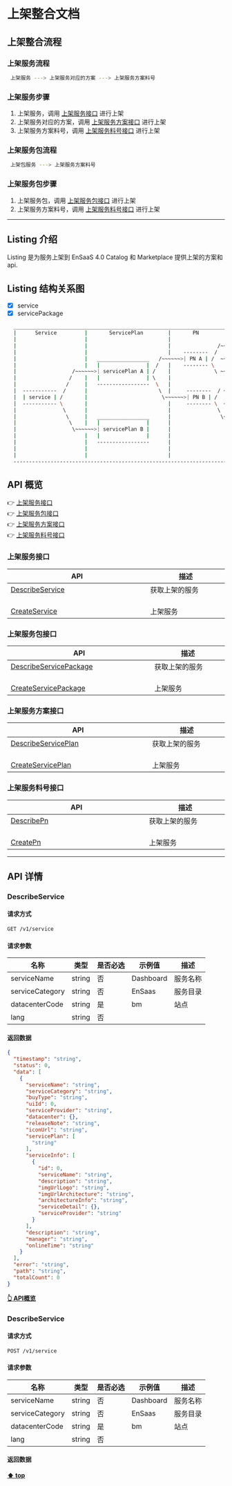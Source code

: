 # 上架整合文档

## 上架整合流程
### 上架服务流程

```bash
 上架服务 ---> 上架服务对应的方案 ---> 上架服务方案料号
```
### 上架服务步骤
1. 上架服务，调用 [上架服务接口](#上架服务接口) 进行上架
2. 上架服务对应的方案，调用 [上架服务方案接口](#上架服务方案接口) 进行上架
3. 上架服务方案料号，调用 [上架服务料号接口](#上架服务料号接口) 进行上架

### 上架服务包流程

```bash
 上架包服务 ---> 上架服务方案料号
```
### 上架服务包步骤
1. 上架服务包，调用 [上架服务包接口](#上架服务包接口) 进行上架
2. 上架服务方案料号，调用 [上架服务料号接口](#上架服务料号接口) 进行上架 
   
---
## Listing 介绍
Listing 是为服务上架到 EnSaaS 4.0 Catalog 和 Marketplace 提供上架的方案和 api.

## Listing 结构关系图
- [x] service
- [x] servicePackage

```bash
  _____________________________________________________________________________________________________
  |      Service         |       ServicePlan        |       PN         |    Datacenter  |     Price   |
  |                      |                          |                  |                |             |
  |                      |                          |               /~~~~~>    SA    ~~~~~>   price   |
  |                      |                          |    --------  /   |                |             |
  |                      |   _________________   /~~~~~~>| PN A | /  ~~~~~>    HZ    ~~~~~>   price   |
  |                      |   |               |  /   |    -------- \    |                |             | 
  |                  /~~~~~~>| servicePlan A | /    |              \ ~~~~~>    JE    ~~~~~>   price   |
  |                 /    |   |               | \    |                  |                |             |
  |                /     |   -----------------  \   |                  |                |             | 
  |  -----------  /      |                       \  |     --------  / ~~~~~>   SA    ~~~~~>   price   | 
  |  | service | /       |                        \~~~~~~>| PN B | /   |                |             |
  |  ----------- \       |                          |     -------- \  ~~~~~>   HZ    ~~~~~>   price   | 
  |               \      |                          |               \  |                |             | 
  |                \     |   _________________      |                \~~~~~>   JE    ~~~~~>   price   |   
  |                 \    |   |               |      |                  |                |             |
  |                  \~~~~~~>| servicePlan B |      |                  |                |             |
  |                      |   |               |      |                  |                |             | 
  |                      |   -----------------      |                  |                |             | 
  |                      |                          |                  |                |             | 
  |                      |                          |                  |                |             | 
  ------------------------------------------------------------------------------------------------------
```
## <span id="API概览">API 概览</span>  

:point_right: [上架服务接口](#上架服务接口)  
:point_right: [上架服务包接口](#上架服务包接口)  
:point_right: [上架服务方案接口](#上架服务方案接口)  
:point_right: [上架服务料号接口](#上架服务料号接口)  

### <span id="上架服务接口">上架服务接口</span> 

| API                                                       | 描述                   |
| --------------------------------------------------------- | ---------------------- |
| [DescribeService](#DescribeService) &nbsp; &nbsp; &nbsp; &nbsp; &nbsp; &nbsp; &nbsp; &nbsp; &nbsp; &nbsp; &nbsp; &nbsp; &nbsp; &nbsp; &nbsp; &nbsp;&nbsp; &nbsp; &nbsp; &nbsp; &nbsp; &nbsp; &nbsp; &nbsp; | 获取上架的服务 &nbsp; &nbsp; &nbsp; &nbsp; &nbsp; &nbsp; &nbsp; &nbsp;   | 
| [CreateService](#service)                                   | 上架服务               |

### <span id="上架服务包接口">上架服务包接口</span> 
| API                                                       | 描述                   |
| --------------------------------------------------------- | ---------------------- |
| [DescribeServicePackage](#getservicePackage) &nbsp; &nbsp; &nbsp; &nbsp; &nbsp; &nbsp; &nbsp; &nbsp; &nbsp; &nbsp;&nbsp; &nbsp; &nbsp; &nbsp; &nbsp; &nbsp; &nbsp; &nbsp; | 获取上架的服务 &nbsp; &nbsp; &nbsp; &nbsp; &nbsp; &nbsp; &nbsp; &nbsp;   | 
| [CreateServicePackage](#servicePackage)                     | 上架服务               |

### <span id="上架服务方案接口">上架服务方案接口</span> 
| API                                                       | 描述                   |
| --------------------------------------------------------- | ---------------------- |
| [DescribeServicePlan](#getservicePlan) &nbsp; &nbsp; &nbsp; &nbsp; &nbsp; &nbsp; &nbsp; &nbsp; &nbsp; &nbsp; &nbsp; &nbsp; &nbsp;&nbsp; &nbsp; &nbsp; &nbsp; &nbsp; &nbsp; &nbsp; &nbsp; | 获取上架的服务 &nbsp; &nbsp; &nbsp; &nbsp; &nbsp; &nbsp; &nbsp; &nbsp;   | 
| [CreateServicePlan](#servicePlan)                           | 上架服务               |

### <span id="上架服务料号接口">上架服务料号接口</span> 
| API                                                       | 描述                   |
| --------------------------------------------------------- | ---------------------- |
| [DescribePn](#getpn) &nbsp; &nbsp; &nbsp; &nbsp; &nbsp; &nbsp; &nbsp; &nbsp; &nbsp; &nbsp; &nbsp; &nbsp; &nbsp; &nbsp; &nbsp; &nbsp; &nbsp; &nbsp; &nbsp;&nbsp; &nbsp; &nbsp; &nbsp; &nbsp; &nbsp; &nbsp; &nbsp; &nbsp; | 获取上架的服务 &nbsp; &nbsp; &nbsp; &nbsp; &nbsp; &nbsp; &nbsp; &nbsp;   | 
| [CreatePn](#pn)                           | 上架服务               |

---
## API 详情
### <span id="DescribeService">DescribeService</span> 
#### 请求方式
```bash
GET /v1/service
```
#### 请求参数
| 名称 | 类型 | 是否必选|	 示例值|	描述|
| --- | -------|---|--------|---- |
|serviceName | string| 否 | Dashboard | 服务名称|
|serviceCategory | string| 否 | EnSaas | 服务目录|
|datacenterCode  | string| 是 | bm | 站点|
|lang  | string| 否 |  | |

#### 返回数据
```json
{
  "timestamp": "string",
  "status": 0,
  "data": [
    {
      "serviceName": "string",
      "serviceCategory": "string",
      "buyType": "string",
      "uiId": 0,
      "serviceProvider": "string",
      "datacenter": {},
      "releaseNote": "string",
      "iconUrl": "string",
      "servicePlan": [
        "string"
      ],
      "serviceInfo": [
        {
          "id": 0,
          "serviceName": "string",
          "description": "string",
          "imgUrlLogo": "string",
          "imgUrlArchitecture": "string",
          "architectureInfo": "string",
          "serviceDetail": {},
          "serviceProvider": "string"
        }
      ],
      "description": "string",
      "manager": "string",
      "onlineTime": "string"
    }
  ],
  "error": "string",
  "path": "string",
  "totalCount": 0
}
```

**[ :point_up_2: API概览 ](#API概览)**

### <span id="CreateService">DescribeService</span> 
#### 请求方式
```bash
POST /v1/service
```
#### 请求参数
| 名称 | 类型 | 是否必选|	 示例值|	描述|
| --- | -------|---|--------|---- |
|serviceName | string| 否 | Dashboard | 服务名称|
|serviceCategory | string| 否 | EnSaas | 服务目录|
|datacenterCode  | string| 是 | bm | 站点|
|lang  | string| 否 |  | |

#### 返回数据
**[⬆ top](#上架整合文档)**
